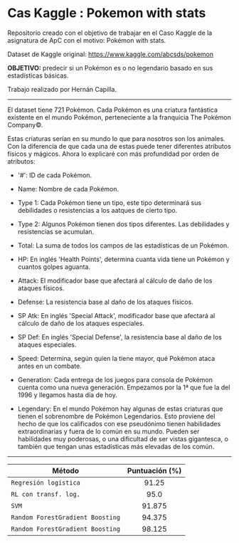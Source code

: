 # Cas Kaggle : Pokemon with stats

Repositorio creado con el objetivo de trabajar en el Caso Kaggle de la asignatura de ApC con el motivo: Pokémon with stats.

Dataset de Kaggle original: https://www.kaggle.com/abcsds/pokemon

**OBJETIVO:** predecir si un Pokémon es o no legendario basado en sus estadísticas básicas.

Trabajo realizado por Hernán Capilla.

***

El dataset tiene 721 Pokémon. Cada Pokémon es una criatura fantástica existente en el mundo Pokémon, perteneciente a la franquicia The Pokémon Company©.

Estas criaturas serían en su mundo lo que para nosotros son los animales. Con la diferencia de que cada una de estas puede tener diferentes atributos físicos y mágicos. Ahora lo explicaré con más profundidad por orden de atributos:

- '#': ID de cada Pokémon.

- Name: Nombre de cada Pokémon.

- Type 1: Cada Pokémon tiene un tipo, este tipo determinará sus debilidades o resistencias a los aatques de cierto tipo.

- Type 2: Algunos Pokémon tienen dos tipos diferentes. Las debilidades y resistencias se acumulan.

- Total: La suma de todos los campos de las estadísticas de un Pokémon.

- HP: En inglés 'Health Points', determina cuanta vida tiene un Pokémon y cuantos golpes aguanta.

- Attack: El modificador base que afectará al cálculo de daño de los ataques físicos.

- Defense: La resistencia base al daño de los ataques físicos.

- SP Atk: En inglés 'Special Attack', modificador base que afectará al cálculo de daño de los ataques especiales.

- SP Def: En inglés 'Special Defense', la resistencia base al daño de los ataques especiales.

- Speed: Determina, según quien la tiene mayor, qué Pokémon ataca antes en un combate.

- Generation: Cada entrega de los juegos para consola de Pokémon cuenta como una nueva generación. Empezamos por la 1ª que fue la del 1996 y llegamos hasta día de hoy.

- Legendary: En el mundo Pokémon hay algunas de estas criaturas que tienen el sobrenombre de Pokémon Legendarios. Esto proviene del hecho de que los calificados con ese pseudónimo tienen habilidades extraordinarias y fuera de lo común en su mundo. Pueden ser habilidades muy poderosas, o una dificultad de ser vistas gigantesca, o también que tengan unas estadísticas más elevadas de los común.


***

| Método | Puntuación (%) |
| --- | :---: |
| `Regresión logística` | 91.25 |
| `RL con transf. log.` | 95.0 |
| `SVM` | 91.875 |
| `Random ForestGradient Boosting` | 94.375 |
| `Random ForestGradient Boosting` | 98.125 |
